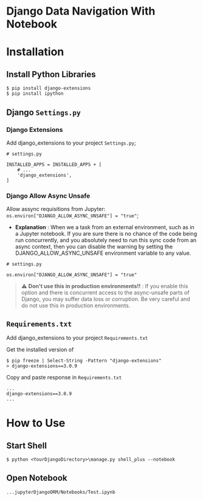 # Django Data Navigation With Notebook

# Installation

## Install  Python Libraries
```
$ pip install django-extensions
$ pip install ipython
```
## Django ``Settings.py``

### Django Extensions

Add django_extensions to your project ``Settings.py``;
```
# settings.py

INSTALLED_APPS = INSTALLED_APPS + [
    # ...
    'django_extensions',
]

```

### Django Allow Async Unsafe

Allow assync requisitions from Jupyter: ``os.environ["DJANGO_ALLOW_ASYNC_UNSAFE"] = "true"``;

* **Explanation** : When we a task from an external environment, such as in a Jupyter notebook. If you are sure there is no chance of the code being run concurrently, and you absolutely need to run this sync code from an async context, then you can disable the warning by setting the DJANGO_ALLOW_ASYNC_UNSAFE environment variable to any value.


```
# settings.py

os.environ["DJANGO_ALLOW_ASYNC_UNSAFE"] = "true"
```



> :warning: **Don't use this in production environments!!** : If you enable this option and there is concurrent access to the async-unsafe parts of Django, you may suffer data loss or corruption. Be very careful and do not use this in production environments.

## ``Requirements.txt``

Add django_extensions to your project ``Requirements.txt``

Get the installed version of 

```
$ pip freeze | Select-String -Pattern "django-extensions"
> django-extensions==3.0.9
```

Copy and paste response in ``Requirements.txt``
```
...
django-extensions==3.0.9
...
```

# How to Use

## Start Shell
```
$ python <YourDjangoDirectory>\manage.py shell_plus --notebook
```

## Open Notebook
```
...jupyterDjangoORM/Notebooks/Test.ipynb
```